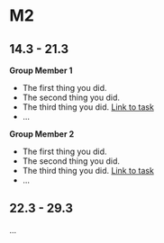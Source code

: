 # M2

## 14.3 - 21.3 

**Group Member 1**

- The first thing you did.
- The second thing you did.
- The third thing you did. [Link to task](https://www.example.com)
- ... 

**Group Member 2**

- The first thing you did. 
- The second thing you did.
- The third thing you did. [Link to task](https://www.example.com)
- ...

## 22.3 - 29.3

...
